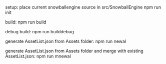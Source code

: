 setup:
place current snowballengine source in src/SnowballEngine
npm run init

build:
npm run build

debug build:
npm run builddebug

generate AssetList.json from Assets folder:
npm run newal

generate AssetList.json from Assets folder and merge with existing AssetList.json:
npm run mnewal


